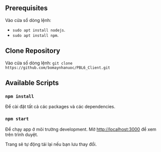 ## Prerequisites

Vào cửa sổ dòng lệnh:

- `sudo apt install nodejs`.
- `sudo apt install npm`.

## Clone Repository

Vào cửa số dòng lệnh: `git clone https://github.com/bomaynhanuoc/PBL6_Client.git`

## Available Scripts

### `npm install`

Để cài đặt tất cả các packages và các dependencies.

### `npm start`

Để chạy app ở môi trường development. Mở [http://localhost:3000](http://localhost:3000) để xem trên trình duyệt.

Trang sẽ tự động tải lại nếu bạn lưu thay đổi.
